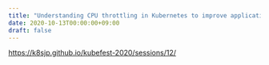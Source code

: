 ```yaml
---
title: "Understanding CPU throttling in Kubernetes to improve application performance"
date: 2020-10-13T00:00:00+09:00
draft: false
---
```


<script async class="speakerdeck-embed" data-id="7bcad712d03841d9af70ac26f789f4fe" data-ratio="1.77777777777778" src="//speakerdeck.com/assets/embed.js"></script>

https://k8sjp.github.io/kubefest-2020/sessions/12/
